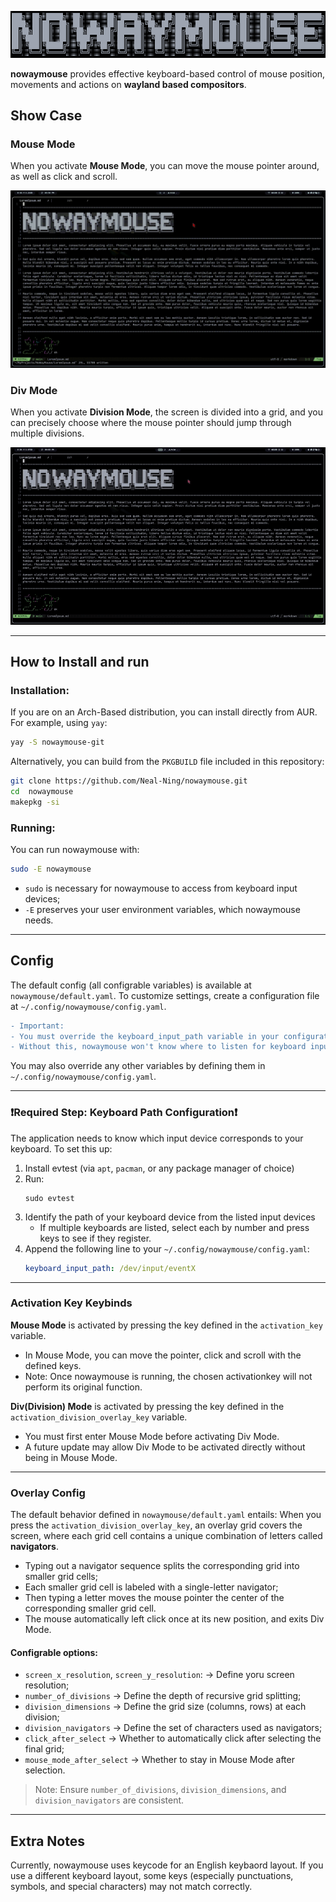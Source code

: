 ![# NoWayMouse](./medias/nowaymouse.png)

**nowaymouse** provides effective keyboard-based control of mouse position, movements and actions on **wayland based compositors**.

## Show Case
### Mouse Mode
When you activate **Mouse Mode**, you can move the mouse pointer around, as well as click and scroll.

![mousemode showcase](./medias/mousemode.gif)

### Div Mode
When you activate **Division Mode**, the screen is divided into a grid, and you can precisely choose where the mouse pointer should jump through multiple divisions.

![divmode showcase](./medias/divmode.gif)

---

## How to Install and run

### Installation:
If you are on an Arch-Based distribution, you can install directly from AUR. For example, using `yay`: 
```bash
yay -S nowaymouse-git
```

Alternatively, you can build from the `PKGBUILD` file included in this repository: 
```bash
git clone https://github.com/Neal-Ning/nowaymouse.git
cd  nowaymouse
makepkg -si
```

### Running:
You can run nowaymouse with: 
```bash
sudo -E nowaymouse
```
- `sudo` is necessary for nowaymouse to access from keyboard input devices;
- `-E` preserves your user environment variables, which nowaymouse needs.

---

## Config

The default config (all configrable variables) is available at `nowaymouse/default.yaml`.
To customize settings, create a configuration file at `~/.config/nowaymouse/config.yaml`.

```diff
- Important:
- You must override the keyboard_input_path variable in your configuration. 
- Without this, nowaymouse won't know where to listen for keyboard input.
```

You may also override any other variables by defining them in `~/.config/nowaymouse/config.yaml`.

---

### ❗Required Step: Keyboard Path Configuration❗
The application needs to know which input device corresponds to your keyboard. To set this up:
1. Install evtest (via `apt`, `pacman`, or any package manager of choice)
2. Run:
    ```
    sudo evtest
    ```
3. Identify the path of your keyboard device from the listed input devices
    - If multiple keyboards are listed, select each by number and press keys to see if they register.
4. Append the following line to your `~/.config/nowaymouse/config.yaml`:  
   ```yaml
   keyboard_input_path: /dev/input/eventX
    ```
---

### Activation Key Keybinds
**Mouse Mode** is activated by pressing the key defined in the `activation_key` variable. 
- In Mouse Mode, you can move the pointer, click and scroll with the defined keys.
- Note: Once nowaymouse is running, the chosen activationkey will not perform its original function.

**Div(Division) Mode** is activated by pressing the key defined in the `activation_division_overlay_key` variable.
- You must first enter Mouse Mode before activating Div Mode.
- A future update may allow Div Mode to be activated directly without being in Mouse Mode.

---

### Overlay Config
The default behavior defined in `nowaymouse/default.yaml` entails: When you press the `activation_division_overlay_key`, an overlay grid covers the screen, where each grid cell contains a unique combination of letters called **navigators**.
- Typing out a navigator sequence splits the corresponding grid into smaller grid cells;
- Each smaller grid cell is labeled with a single-letter navigator;
- Then typing a letter moves the mouse pointer the center of the corresponding smaller grid cell. 
- The mouse automatically left click once at its new position, and exits Div Mode.

#### Configrable options:
- `screen_x_resolution`, `screen_y_resolution`: -> Define yoru screen resolution;
- `number_of_divisions` -> Define the depth of recursive grid splitting;
- `division_dimensions` -> Define the grid size (columns, rows) at each division;
- `division_navigators` -> Define the set of characters used as navigators;
- `click_after_select` -> Whether to automatically click after selecting the final grid;
- `mouse_mode_after_select` -> Whether to stay in Mouse Mode after selection. 
> Note: Ensure `number_of_divisions`, `division_dimensions`, and `division_navigators` are consistent.

---

## Extra Notes
Currently, nowaymouse uses keycode for an English keybaord layout. If you use a different keyboard layout, some keys (especially punctuations, symbols, and special characters) may not match correctly.
